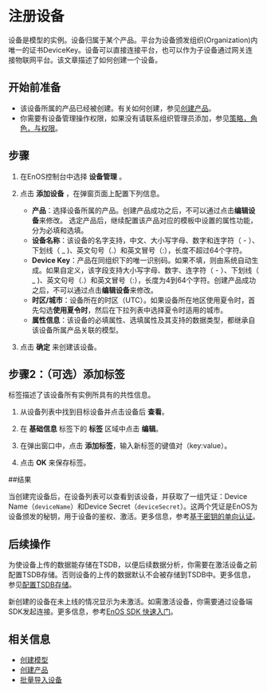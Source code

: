 # 注册设备

设备是模型的实例。设备归属于某个产品。平台为设备颁发组织(Organization)内唯一的证书DeviceKey。设备可以直接连接平台，也可以作为子设备通过网关连接物联网平台。该文章描述了如何创建一个设备。

## 开始前准备

- 该设备所属的产品已经被创建。有关如何创建，参见[创建产品](creating_product)。
- 你需要有设备管理操作权限，如果没有请联系组织管理员添加，参见[策略，角色，与权限](/docs/iam/zh_CN/latest/access_policy)。

## 步骤

1. 在EnOS控制台中选择 **设备管理** 。

2. 点击 **添加设备** ，在弹窗页面上配置下列信息。

   - **产品**：选择设备所属的产品。创建产品成功之后，不可以通过点击**编辑设备**来修改。
     选定产品后，继续配置该产品对应的模板中设置的属性功能，分为必填和选填。
   - **设备名称**：该设备的名字支持，中文、大小写字母、数字和连字符（ - ）、下划线（ _ )、英文句号（.）和英文冒号（:），长度不超过64个字符。
   - **Device Key**：产品在同组织下的唯一识别码。如果不填，则由系统自动生成。如果自定义，该字段支持大小写字母、数字、连字符（ - ）、下划线（ _ )、英文句号（.）和英文冒号（:），长度为4到64个字符。创建产品成功之后，不可以通过点击**编辑设备**来修改。
   - **时区/城市**：设备所在的时区（UTC）。如果设备所在地区使用夏令时，首先勾选**使用夏令时**，然后在下拉列表中选择夏令时适用的城市。
   - **属性信息**：该设备的必填属性、选填属性及其支持的数据类型，都继承自该设备所属产品关联的模型。

3. 点击 **确定** 来创建该设备。

## 步骤2：（可选）添加标签<addtag>

标签描述了该设备所有实例所具有的共性信息。

1. 从设备列表中找到目标设备并点击设备后 **查看**。

2. 在 **基础信息** 标签下的 **标签** 区域中点击 **编辑**。

3. 在弹出窗口中，点击 **添加标签**，输入新标签的键值对（key:value）。

4. 点击 **OK** 来保存标签。

##结果<result>

当创建完设备后，在设备列表可以查看到该设备，并获取了一组凭证：Device Name（`deviceName`）和Device Secret（`deviceSecret`）。这两个凭证是EnOS为设备颁发的秘钥，用于设备的鉴权、激活。更多信息，参考[基于密钥的单向认证](../../../learn/deviceconnection_authentication)。

## 后续操作<followup>


为使设备上传的数据能存储在TSDB，以便后续数据分析，你需要在激活设备之前配置TSDB存储。否则设备的上传的数据默认不会被存储到TSDB中。更多信息，参见[配置TSDB存储](/docs/data-asset/zh_CN/latest/configuring_tsdb_storage)。

新创建的设备在未上线的情况显示为未激活。如需激活设备，你需要通过设备端SDK发起连接。更多信息，参考[EnOS SDK 快速入门](/docs/app-development/zh_CN/latest/gettingstarted_sdk.html)。

## 相关信息<information>

- [创建模型](../../model/creating_model)
- [创建产品](creating_product)
- [批量导入设备](creating_device_in_batch)
